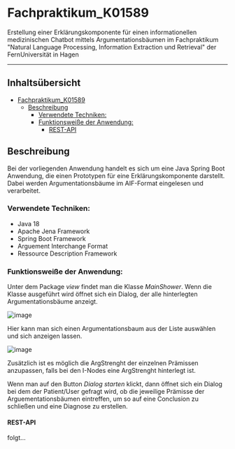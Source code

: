 # Fachpraktikum_K01589

Erstellung einer Erklärungskomponente für einen informationellen medizinischen Chatbot mittels Argumentationsbäumen im Fachpraktikum "Natural Language Processing, Information Extraction und Retrieval" der FernUniversität in Hagen
***

## Inhaltsübersicht


- [Fachpraktikum_K01589](#fachpraktikum_k01589)
  * [Beschreibung](#beschreibung)
    + [Verwendete Techniken:](#verwendete-techniken)
    + [Funktionsweiße der Anwendung:](#funktionsweiße-der-anwendung)
      - [REST-API](#rest-api)


## Beschreibung

Bei der vorliegenden Anwendung handelt es sich um eine Java Spring Boot Anwendung, die einen Prototypen für eine Erklärungskomponente darstellt. Dabei werden Argumentationsbäume im AIF-Format eingelesen und verarbeitet. 


### Verwendete Techniken:

- Java 18
- Apache Jena Framework
- Spring Boot Framework
- Arguement Interchange Format 
- Ressource Description Framework


### Funktionsweiße der Anwendung:



Unter dem Package *view* findet man die Klasse *MainShower*. Wenn die Klasse ausgeführt wird öffnet sich ein Dialog, der alle hinterlegten Argumentationsbäume anzeigt. 

![image](https://user-images.githubusercontent.com/122731286/219120834-48efd5ba-eac5-4427-bd82-eefbb903c538.png)

Hier kann man sich einen Argumentationsbaum aus der Liste auswählen und sich anzeigen lassen.

![image](https://user-images.githubusercontent.com/122731286/219120686-4494cce3-071d-4eff-a372-f0adaa0bbdd4.png)

Zusätzlich ist es möglich die ArgStrenght der einzelnen Prämissen anzupassen, falls bei den I-Nodes eine ArgStrenght hinterlegt ist. 


Wenn man auf den Button *Dialog starten* klickt, dann öffnet sich ein Dialog bei dem der Patient/User gefragt wird, ob die jeweilige Prämisse der Arguementationsbäumen eintreffen, um so auf eine Conclusion zu schließen und eine Diagnose zu erstellen.

#### REST-API

folgt...



